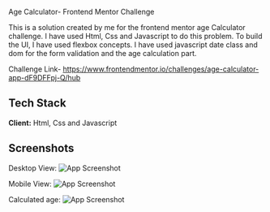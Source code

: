 Age Calculator- Frontend Mentor Challenge

This is a solution created by me for the frontend mentor age Calculator challenge. I have used Html, Css and Javascript to do this problem. To build the UI, I have used flexbox concepts. I have used javascript date class and dom for the form validation and the age calculation part.

Challenge Link- https://www.frontendmentor.io/challenges/age-calculator-app-dF9DFFpj-Q/hub



## Tech Stack

**Client:** Html, Css and Javascript


## Screenshots

Desktop View:
![App Screenshot](https://user-images.githubusercontent.com/76560065/233800271-e2bd5b4b-a4bb-4b66-ab31-d318249a7601.png)

Mobile View:
![App Screenshot](https://user-images.githubusercontent.com/76560065/233800369-23dfcad7-63f7-453f-973b-8f605e4fc280.png)

Calculated age:
![App Screenshot](https://user-images.githubusercontent.com/76560065/233800460-04992fca-239a-46a6-9756-da3f51d2a092.png)

